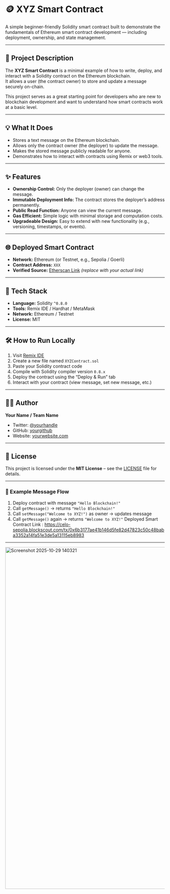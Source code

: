 # 🪙 XYZ Smart Contract

A simple beginner-friendly Solidity smart contract built to demonstrate the fundamentals of Ethereum smart contract development — including deployment, ownership, and state management.

---

## 🚀 Project Description

The **XYZ Smart Contract** is a minimal example of how to write, deploy, and interact with a Solidity contract on the Ethereum blockchain.  
It allows a user (the contract owner) to store and update a message securely on-chain.  

This project serves as a great starting point for developers who are new to blockchain development and want to understand how smart contracts work at a basic level.

---

## 💡 What It Does

- Stores a text message on the Ethereum blockchain.  
- Allows only the contract owner (the deployer) to update the message.  
- Makes the stored message publicly readable for anyone.  
- Demonstrates how to interact with contracts using Remix or web3 tools.

---

## ✨ Features

- **Ownership Control:** Only the deployer (owner) can change the message.  
- **Immutable Deployment Info:** The contract stores the deployer’s address permanently.  
- **Public Read Function:** Anyone can view the current message.  
- **Gas Efficient:** Simple logic with minimal storage and computation costs.  
- **Upgradeable Design:** Easy to extend with new functionality (e.g., versioning, timestamps, or events).

---

## 🌐 Deployed Smart Contract

- **Network:** Ethereum (or Testnet, e.g., Sepolia / Goerli)  
- **Contract Address:** `XXX`  
- **Verified Source:** [Etherscan Link](https://etherscan.io/address/XXX) *(replace with your actual link)*

---

## 🧩 Tech Stack

- **Language:** Solidity `^0.8.0`  
- **Tools:** Remix IDE / Hardhat / MetaMask  
- **Network:** Ethereum / Testnet  
- **License:** MIT  

---

## 🛠️ How to Run Locally

1. Visit [Remix IDE](https://remix.ethereum.org/)  
2. Create a new file named `XYZContract.sol`  
3. Paste your Solidity contract code  
4. Compile with Solidity compiler version `0.8.x`  
5. Deploy the contract using the “Deploy & Run” tab  
6. Interact with your contract (view message, set new message, etc.)

---

## 👨‍💻 Author

**Your Name / Team Name**  
- Twitter: [@yourhandle](https://twitter.com/)  
- GitHub: [yourgithub](https://github.com/)  
- Website: [yourwebsite.com](https://yourwebsite.com)

---

## 📝 License

This project is licensed under the **MIT License** – see the [LICENSE](LICENSE) file for details.

---

### 💬 Example Message Flow

1. Deploy contract with message `"Hello Blockchain!"`  
2. Call `getMessage()` → returns `"Hello Blockchain!"`  
3. Call `setMessage("Welcome to XYZ!")` as owner → updates message  
4. Call `getMessage()` again → returns `"Welcome to XYZ!"`
Deployed Smart Contract Link : https://celo-sepolia.blockscout.com/tx/0x6b3177ae41b146d5fe82d47823c50c48baba3352a14fa51e3de5a13115eb8983
---
<img width="1920" height="1080" alt="Screenshot 2025-10-29 140321" src="https://github.com/user-attachments/assets/5e26acef-abe5-47e2-a4c9-1f96f3511975" />


